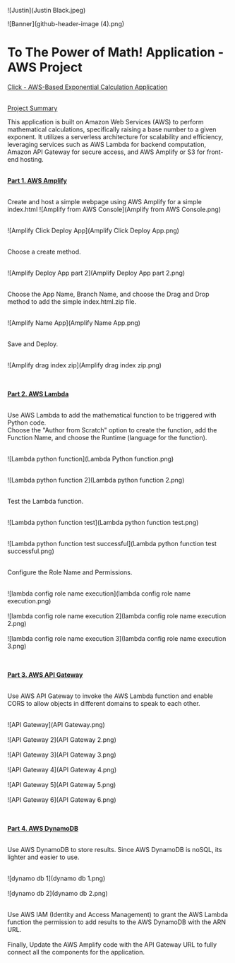 ![Justin](Justin Black.jpeg)

![Banner](github-header-image (4).png)

# To The Power of Math! Application - AWS Project

[Click - AWS-Based Exponential Calculation Application](https://dev.dcszzvgx7dd82.amplifyapp.com/)

<br><ins>Project Summary</ins><br>

This application is built on Amazon Web Services (AWS) to perform mathematical calculations, specifically raising a base number to a given exponent. It utilizes a serverless architecture for scalability and efficiency, leveraging services such as AWS Lambda for backend computation, Amazon API Gateway for secure access, and AWS Amplify or S3 for front-end hosting.


<br><ins>**Part 1. AWS Amplify** </ins><br>


<br>Create and host a simple webpage using AWS Amplify for a simple index.html ![Amplify from AWS Console](Amplify from AWS Console.png)<br>

<br>![Amplify Click Deploy App](Amplify Click Deploy App.png)

<br>Choose a create method.

<br>![Amplify Deploy App part 2](Amplify Deploy App part 2.png)

<br>Choose the App Name, Branch Name, and choose the Drag and Drop method to add the simple index.html.zip file.

<br>![Amplify Name App](Amplify Name App.png)

<br>Save and Deploy.

<br>![Amplify drag index zip](Amplify drag index zip.png)<br>

<br><br><ins>**Part 2. AWS Lambda**</ins><br>

<br>Use AWS Lambda to add the mathematical function to be triggered with Python code.<br>
Choose the "Author from Scratch" option to create the function, add the Function Name, and choose the Runtime (language for the function).<br>



<br>![Lambda python function](Lambda Python function.png)<br>


<br>![Lambda python function 2](Lambda python function 2.png)<br>

<br>Test the Lambda function.<br>

<br>![Lambda python function test](Lambda python function test.png)

<br>![Lambda python function test successful](Lambda python function test successful.png)<br>

<br>Configure the Role Name and Permissions.<br>

<br>![lambda config role name execution](lambda config role name execution.png)<br>
<br>![lambda config role name execution 2](lambda config role name execution 2.png)<br>
<br>![lambda config role name execution 3](lambda config role name execution 3.png)<br>





<br><br><ins>**Part 3. AWS API Gateway**</ins><br>

<br>Use AWS API Gateway to invoke the AWS Lambda function and enable CORS to allow objects in different domains to speak to each other.<br>

<br>![API Gateway](API Gateway.png)<br>
<br>![API Gateway 2](API Gateway 2.png)<br>
<br>![API Gateway 3](API Gateway 3.png)<br>
<br>![API Gateway 4](API Gateway 4.png)<br>
<br>![API Gateway 5](API Gateway 5.png)<br>
<br>![API Gateway 6](API Gateway 6.png)<br>


<br><br><ins>**Part 4. AWS DynamoDB**</ins><br>

<br>Use AWS DynamoDB to store results. Since AWS DynamoDB is noSQL, its lighter and easier to use.<br>

<br>![dynamo db 1](dynamo db 1.png)<br>
<br>![dynamo db 2](dynamo db 2.png)<br>

<br>Use AWS IAM (Identity and Access Management) to grant the AWS Lambda function the permission to add results to the AWS DynamoDB with the ARN URL.<br>
<br>Finally, Update the AWS Amplify code with the API Gateway URL to fully connect all the components for the application.

